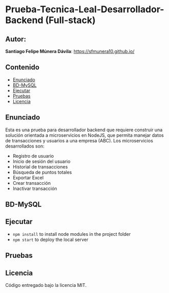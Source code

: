 # Prueba-Tecnica-Leal-Desarrollador-Backend (Full-stack)

## Autor:
**Santiago Felipe Múnera Dávila**: https://sfmunera10.github.io/

## Contenido
- [Enunciado](#enunciado)
- [BD-MySQL](#bd-mysql)
- [Ejecutar](#ejecutar)
- [Pruebas](#pruebas)
- [Licencia](#licencia)

## Enunciado
Esta es una prueba para desarrollador backend que requiere construir una solución orientada a microservicios en NodeJS, que permita manejar datos de transacciones y usuarios a una empresa (ABC). Los microservicios desarrollados son:

- Registro de usuario
- Inicio de sesión del usuario
- Historial de transacciones
- Búsqueda de puntos totales
- Exportar Excel
- Crear transacción
- Inactivar transacción

## BD-MySQL

## Ejecutar
- ```npm install``` to install node modules in the project folder
- ```npm start``` to deploy the local server

## Pruebas


## Licencia
Código entregado bajo la licencia MIT.
